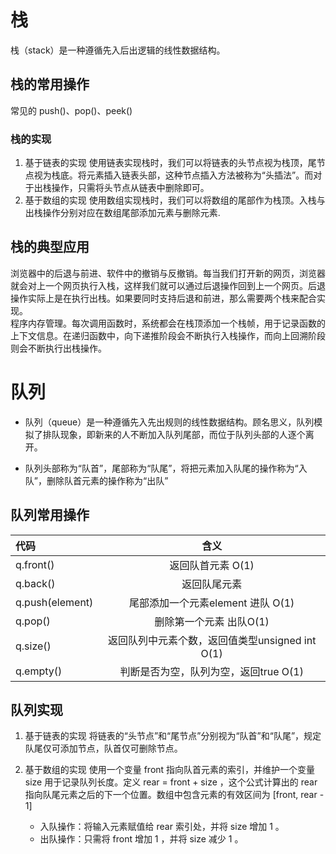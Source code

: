 #  栈
栈（stack）是一种遵循先入后出逻辑的线性数据结构。

## 栈的常用操作
常见的 push()、pop()、peek()

### 栈的实现
1. 基于链表的实现
使用链表实现栈时，我们可以将链表的头节点视为栈顶，尾节点视为栈底。将元素插入链表头部，这种节点插入方法被称为“头插法”。而对于出栈操作，只需将头节点从链表中删除即可。
2. 基于数组的实现
使用数组实现栈时，我们可以将数组的尾部作为栈顶。入栈与出栈操作分别对应在数组尾部添加元素与删除元素.

## 栈的典型应用
浏览器中的后退与前进、软件中的撤销与反撤销。每当我们打开新的网页，浏览器就会对上一个网页执行入栈，这样我们就可以通过后退操作回到上一个网页。后退操作实际上是在执行出栈。如果要同时支持后退和前进，那么需要两个栈来配合实现。  
程序内存管理。每次调用函数时，系统都会在栈顶添加一个栈帧，用于记录函数的上下文信息。在递归函数中，向下递推阶段会不断执行入栈操作，而向上回溯阶段则会不断执行出栈操作。

# 队列
 - 队列（queue）是一种遵循先入先出规则的线性数据结构。顾名思义，队列模拟了排队现象，即新来的人不断加入队列尾部，而位于队列头部的人逐个离开。

 - 队列头部称为“队首”，尾部称为“队尾”，将把元素加入队尾的操作称为“入队”，删除队首元素的操作称为“出队”

## 队列常用操作

|  代码  |  含义  |
|:--------|:--------:|
|  q.front() | 返回队首元素 O(1) |
|  q.back() | 返回队尾元素 |
|  q.push(element) | 尾部添加一个元素element 进队 O(1) |
|  q.pop() | 删除第一个元素 出队O(1) |
|  q.size() | 返回队列中元素个数，返回值类型unsigned int O(1) |
|  q.empty() | 判断是否为空，队列为空，返回true O(1)  |

## 队列实现
1. 基于链表的实现
   将链表的“头节点”和“尾节点”分别视为“队首”和“队尾”，规定队尾仅可添加节点，队首仅可删除节点。

2. 基于数组的实现
   使用一个变量 front 指向队首元素的索引，并维护一个变量 size 用于记录队列长度。定义 rear = front + size ，这个公式计算出的 rear 指向队尾元素之后的下一个位置。数组中包含元素的有效区间为 [front, rear - 1]
   - 入队操作：将输入元素赋值给 rear 索引处，并将 size 增加 1 。
   - 出队操作：只需将 front 增加 1 ，并将 size 减少 1 。